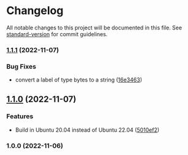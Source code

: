 # Changelog

All notable changes to this project will be documented in this file. See [standard-version](https://github.com/conventional-changelog/standard-version) for commit guidelines.

### [1.1.1](https://github.com/argentumcode/fluentbit-logexporter/compare/v1.1.0...v1.1.1) (2022-11-07)


### Bug Fixes

* convert a label of type bytes to a string ([16e3463](https://github.com/argentumcode/fluentbit-logexporter/commit/16e346319e6d8a26988a0025ac89af8443f24b8a))

## [1.1.0](https://github.com/argentumcode/fluentbit-logexporter/compare/v1.0.0...v1.1.0) (2022-11-07)


### Features

* Build in Ubuntu 20.04 instead of Ubuntu 22.04 ([5010ef2](https://github.com/argentumcode/fluentbit-logexporter/commit/5010ef201790717fc1da39be6589d97027fef89e))

### 1.0.0 (2022-11-06)

